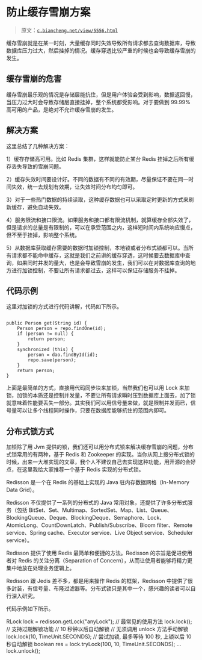 # 防止缓存雪崩方案

> 原文：[`c.biancheng.net/view/5556.html`](http://c.biancheng.net/view/5556.html)

缓存雪崩就是在某一时刻，大量缓存同时失效导致所有请求都去查询数据库，导致数据库压力过大，然后挂掉的情况。缓存穿透比较严重的时候也会导致缓存雪崩的发生。

## 缓存雪崩的危害

缓存雪崩最乐观的情况是存储层能抗住，但是用户体验会受到影响，数据返回慢，当压力过大时会导致存储层直接挂掉，整个系统都受影响。对于要做到 99.99% 高可用的产品，是绝对不允许缓存雪崩的发生。

## 解决方案

这里总结了几种解决方案：

1）缓存存储高可用。比如 Redis 集群，这样就能防止某台 Redis 挂掉之后所有缓存丢失导致的雪崩问题。

2）缓存失效时间要设计好。不同的数据有不同的有效期，尽量保证不要在同一时间失效，统一去规划有效期，让失效时间分布均匀即可。

3）对于一些热门数据的持续读取，这种缓存数据也可以采取定时更新的方式来刷新缓存，避免自动失效。

4）服务限流和接口限流。如果服务和接口都有限流机制，就算缓存全部失效了，但是请求的总量是有限制的，可以在承受范围之内，这样短时间内系统响应慢点，但不至于挂掉，影响整个系统。

5）从数据库获取缓存需要的数据时加锁控制，本地锁或者分布式锁都可以。当所有请求都不能命中缓存，这就是我们之前讲的缓存穿透，这时候要去数据库中查询，如果同时并发的量大，也是会导致雪崩的发生，我们可以在对数据库查询的地方进行加锁控制，不要让所有请求都过去，这样可以保证存储服务不挂掉。

## 代码示例

这里对加锁的方式进行代码讲解，代码如下所示。

```

public Person get(String id) {
    Person person = repo.findOne(id);
    if (person != null) {
        return person;
    }
    synchronized (this) {
        person = dao.findById(id);
        repo.save(person);
    }
    return person;
}
```

上面是最简单的方式，直接用代码同步块来加锁，当然我们也可以用 Lock 来加锁，加锁的本质还是控制并发量，不要让所有请求瞬时压到数据库上面去，加了锁就意味着性能要丢失一部分。其实我们可以用信号量来做，就是限制并发而已，信号量可以让多个线程同时操作，只要在数据库能够抗住的范围内即可。

## 分布式锁方式

加锁除了用 Jvm 提供的锁，我们还可以用分布式锁来解决缓存雪崩的问题，分布式锁常用的有两种，基于 Redis 和 Zookeeper 的实现。当你从网上搜分布式锁的时候，出来一大堆实现的文章，我个人不建议自己去实现这种功能，用开源的会好点，在这里我给大家推荐一个基于 Redis 实现的分布式锁。

Redisson 是一个在 Redis 的基础上实现的 Java 驻内存数据网格（In-Memory Data Grid）。

Redisson 不仅提供了一系列的分布式的 Java 常用对象，还提供了许多分布式服务（包括 BitSet、Set、Multimap、SortedSet、Map、List、Queue、BlockingQueue、Deque、BlockingDeque、Semaphore、Lock、AtomicLong、CountDownLatch、Publish/Subscribe、Bloom filter、Remote service、Spring cache、Executor service、Live Object service、Scheduler service）。

Redisson 提供了使用 Redis 最简单和便捷的方法。Redisson 的宗旨是促进使用者对 Redis 的关注分离（Separation of Concern），从而让使用者能够将精力更集中地放在处理业务逻辑上。

Redisson 跟 Jedis 差不多，都是用来操作 Redis 的框架，Redisson 中提供了很多封装，有信号量、布隆过滤器等。分布式锁只是其中一个，感兴趣的读者可以自行深入研究。

代码示例如下所示。

RLock lock = redisson.getLock("anyLock");
// 最常见的使用方法 lock.lock();
// 支持过期解锁功能
// 10 秒钟以后自动解锁
// 无须调用 unlock 方法手动解锁
lock.lock(10, TimeUnit.SECONDS);
// 尝试加锁, 最多等待 100 秒, 上锁以后 10 秒自动解锁
boolean res = lock.tryLock(100, 10, TimeUnit.SECONDS);
...
lock.unlock();